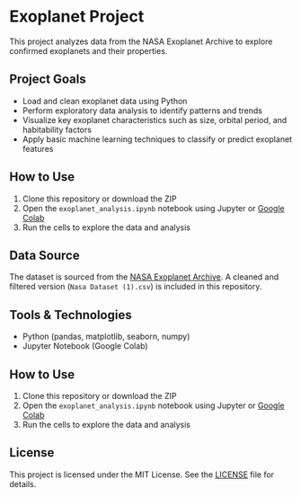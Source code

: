 # Exoplanet Project

This project analyzes data from the NASA Exoplanet Archive to explore confirmed exoplanets and their properties.


## Project Goals
- Load and clean exoplanet data using Python
- Perform exploratory data analysis to identify patterns and trends
- Visualize key exoplanet characteristics such as size, orbital period, and habitability factors
- Apply basic machine learning techniques to classify or predict exoplanet features


## How to Use
1. Clone this repository or download the ZIP
2. Open the `exoplanet_analysis.ipynb` notebook using Jupyter or [Google Colab](https://colab.research.google.com/)
3. Run the cells to explore the data and analysis


## Data Source
The dataset is sourced from the [NASA Exoplanet Archive](https://exoplanetarchive.ipac.caltech.edu/). A cleaned and filtered version (`Nasa Dataset (1).csv`) is included in this repository.


## Tools & Technologies
- Python (pandas, matplotlib, seaborn, numpy)
- Jupyter Notebook (Google Colab)


## How to Use
1. Clone this repository or download the ZIP
2. Open the `exoplanet_analysis.ipynb` notebook using Jupyter or [Google Colab](https://colab.research.google.com/)
3. Run the cells to explore the data and analysis


## License
This project is licensed under the MIT License. See the [LICENSE](LICENSE) file for details.


